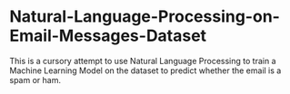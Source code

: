 # Natural-Language-Processing-on-Email-Messages-Dataset
This is a cursory attempt to use Natural Language Processing to train a Machine Learning Model on the dataset to predict whether the email is a spam or ham.
